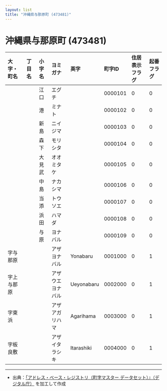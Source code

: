 ```yaml
---
layout: list
title: "沖縄県与那原町 (473481)"
---
```


# 沖縄県与那原町 (473481)

| 大字・町名 | 丁目名 | 小字名 | ヨミガナ | 英字 | 町字ID | 住居表示フラグ | 起番フラグ |
|:---|:---|:---|:---|:---|:---|:---|:---|
|  |  | 江口 |   エグチ |  | 0000101 | 0 | 0 |
|  |  | 港 |   ミナト |  | 0000102 | 0 | 0 |
|  |  | 新島 |   ニイジマ |  | 0000103 | 0 | 0 |
|  |  | 森下 |   モリシタ |  | 0000104 | 0 | 0 |
|  |  | 大見武 |   オオミタケ |  | 0000105 | 0 | 0 |
|  |  | 中島 |   ナカシマ |  | 0000106 | 0 | 0 |
|  |  | 当添 |   トウソエ |  | 0000107 | 0 | 0 |
|  |  | 浜田 |   ハマダ |  | 0000108 | 0 | 0 |
|  |  | 与原 |   ヨナバル |  | 0000109 | 0 | 0 |
| 字与那原 |  |  | アザヨナバル   | Yonabaru | 0001000 | 0 | 1 |
| 字上与那原 |  |  | アザウエヨナバル   | Ueyonabaru | 0002000 | 0 | 1 |
| 字東浜 |  |  | アザアガリハマ   | Agarihama | 0003000 | 0 | 1 |
| 字板良敷 |  |  | アザイタラシキ   | Itarashiki | 0004000 | 0 | 1 |

---

- 出典：[「アドレス・ベース・レジストリ（町字マスター データセット）』（デジタル庁）](https://www.digital.go.jp/policies/base_registry_address/) を加工して作成